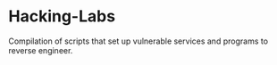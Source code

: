 # Hacking-Labs
Compilation of scripts that set up vulnerable services and programs to reverse engineer.
